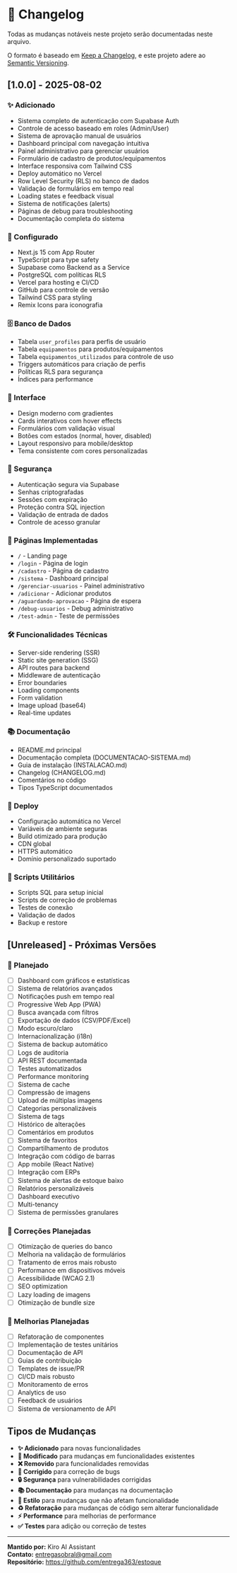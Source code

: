# 📝 Changelog

Todas as mudanças notáveis neste projeto serão documentadas neste arquivo.

O formato é baseado em [Keep a Changelog](https://keepachangelog.com/pt-BR/1.0.0/),
e este projeto adere ao [Semantic Versioning](https://semver.org/lang/pt-BR/).

## [1.0.0] - 2025-08-02

### ✨ Adicionado
- Sistema completo de autenticação com Supabase Auth
- Controle de acesso baseado em roles (Admin/User)
- Sistema de aprovação manual de usuários
- Dashboard principal com navegação intuitiva
- Painel administrativo para gerenciar usuários
- Formulário de cadastro de produtos/equipamentos
- Interface responsiva com Tailwind CSS
- Deploy automático no Vercel
- Row Level Security (RLS) no banco de dados
- Validação de formulários em tempo real
- Loading states e feedback visual
- Sistema de notificações (alerts)
- Páginas de debug para troubleshooting
- Documentação completa do sistema

### 🔧 Configurado
- Next.js 15 com App Router
- TypeScript para type safety
- Supabase como Backend as a Service
- PostgreSQL com políticas RLS
- Vercel para hosting e CI/CD
- GitHub para controle de versão
- Tailwind CSS para styling
- Remix Icons para iconografia

### 🗄️ Banco de Dados
- Tabela `user_profiles` para perfis de usuário
- Tabela `equipamentos` para produtos/equipamentos
- Tabela `equipamentos_utilizados` para controle de uso
- Triggers automáticos para criação de perfis
- Políticas RLS para segurança
- Índices para performance

### 🎨 Interface
- Design moderno com gradientes
- Cards interativos com hover effects
- Formulários com validação visual
- Botões com estados (normal, hover, disabled)
- Layout responsivo para mobile/desktop
- Tema consistente com cores personalizadas

### 🔐 Segurança
- Autenticação segura via Supabase
- Senhas criptografadas
- Sessões com expiração
- Proteção contra SQL injection
- Validação de entrada de dados
- Controle de acesso granular

### 📱 Páginas Implementadas
- `/` - Landing page
- `/login` - Página de login
- `/cadastro` - Página de cadastro
- `/sistema` - Dashboard principal
- `/gerenciar-usuarios` - Painel administrativo
- `/adicionar` - Adicionar produtos
- `/aguardando-aprovacao` - Página de espera
- `/debug-usuarios` - Debug administrativo
- `/test-admin` - Teste de permissões

### 🛠️ Funcionalidades Técnicas
- Server-side rendering (SSR)
- Static site generation (SSG)
- API routes para backend
- Middleware de autenticação
- Error boundaries
- Loading components
- Form validation
- Image upload (base64)
- Real-time updates

### 📚 Documentação
- README.md principal
- Documentação completa (DOCUMENTACAO-SISTEMA.md)
- Guia de instalação (INSTALACAO.md)
- Changelog (CHANGELOG.md)
- Comentários no código
- Tipos TypeScript documentados

### 🚀 Deploy
- Configuração automática no Vercel
- Variáveis de ambiente seguras
- Build otimizado para produção
- CDN global
- HTTPS automático
- Domínio personalizado suportado

### 🔧 Scripts Utilitários
- Scripts SQL para setup inicial
- Scripts de correção de problemas
- Testes de conexão
- Validação de dados
- Backup e restore

## [Unreleased] - Próximas Versões

### 🎯 Planejado
- [ ] Dashboard com gráficos e estatísticas
- [ ] Sistema de relatórios avançados
- [ ] Notificações push em tempo real
- [ ] Progressive Web App (PWA)
- [ ] Busca avançada com filtros
- [ ] Exportação de dados (CSV/PDF/Excel)
- [ ] Modo escuro/claro
- [ ] Internacionalização (i18n)
- [ ] Sistema de backup automático
- [ ] Logs de auditoria
- [ ] API REST documentada
- [ ] Testes automatizados
- [ ] Performance monitoring
- [ ] Sistema de cache
- [ ] Compressão de imagens
- [ ] Upload de múltiplas imagens
- [ ] Categorias personalizáveis
- [ ] Sistema de tags
- [ ] Histórico de alterações
- [ ] Comentários em produtos
- [ ] Sistema de favoritos
- [ ] Compartilhamento de produtos
- [ ] Integração com código de barras
- [ ] App mobile (React Native)
- [ ] Integração com ERPs
- [ ] Sistema de alertas de estoque baixo
- [ ] Relatórios personalizáveis
- [ ] Dashboard executivo
- [ ] Multi-tenancy
- [ ] Sistema de permissões granulares

### 🐛 Correções Planejadas
- [ ] Otimização de queries do banco
- [ ] Melhoria na validação de formulários
- [ ] Tratamento de erros mais robusto
- [ ] Performance em dispositivos móveis
- [ ] Acessibilidade (WCAG 2.1)
- [ ] SEO optimization
- [ ] Lazy loading de imagens
- [ ] Otimização de bundle size

### 🔄 Melhorias Planejadas
- [ ] Refatoração de componentes
- [ ] Implementação de testes unitários
- [ ] Documentação de API
- [ ] Guias de contribuição
- [ ] Templates de issue/PR
- [ ] CI/CD mais robusto
- [ ] Monitoramento de erros
- [ ] Analytics de uso
- [ ] Feedback de usuários
- [ ] Sistema de versionamento de API

## Tipos de Mudanças

- **✨ Adicionado** para novas funcionalidades
- **🔄 Modificado** para mudanças em funcionalidades existentes
- **❌ Removido** para funcionalidades removidas
- **🐛 Corrigido** para correção de bugs
- **🔒 Segurança** para vulnerabilidades corrigidas
- **📚 Documentação** para mudanças na documentação
- **🎨 Estilo** para mudanças que não afetam funcionalidade
- **♻️ Refatoração** para mudanças de código sem alterar funcionalidade
- **⚡ Performance** para melhorias de performance
- **✅ Testes** para adição ou correção de testes

---

**Mantido por:** Kiro AI Assistant  
**Contato:** entregasobral@gmail.com  
**Repositório:** https://github.com/entrega363/estoque
